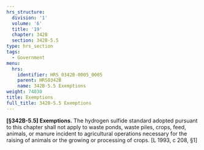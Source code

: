 ```yaml
---
hrs_structure:
  division: '1'
  volume: '6'
  title: '19'
  chapter: 342B
  section: 342B-5.5
type: hrs_section
tags:
  - Government
menu:
  hrs:
    identifier: HRS_0342B-0005_0005
    parent: HRS0342B
    name: 342B-5.5 Exemptions
weight: 74030
title: Exemptions
full_title: 342B-5.5 Exemptions
---
```

**[§342B-5.5] Exemptions.** The hydrogen sulfide standard adopted pursuant to this chapter shall not apply to waste ponds, waste piles, crops, feed, animals, or manure incident to agricultural operations necessary for the raising of animals or the growing or processing of crops. [L 1993, c 208, §1]
